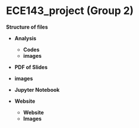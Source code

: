 # ECE143_project (Group 2)

**Structure of files**


- **Analysis**
    - **Codes**
    - **images**
    
- **PDF of Slides**
- **images**
- **Jupyter Notebook**
- **Website**
    - **Website**
    - **Images**
